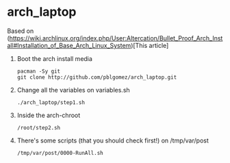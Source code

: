 # arch_laptop

Based on (https://wiki.archlinux.org/index.php/User:Altercation/Bullet_Proof_Arch_Install#Installation_of_Base_Arch_Linux_System)[This article]

1. Boot the arch install media
    ```
    pacman -Sy git
    git clone http://github.com/pblgomez/arch_laptop.git
    ```
1. Change all the variables on variables.sh
    ```
    ./arch_laptop/step1.sh
    ```

1. Inside the arch-chroot
    ```
    /root/step2.sh
    ```
3. There's some scripts (that you should check first!) on /tmp/var/post
    ```
    /tmp/var/post/0000-RunAll.sh
    ```